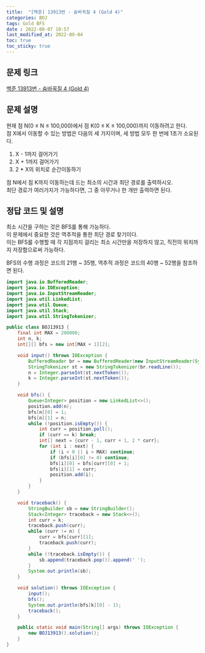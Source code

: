 ```yaml
---
title:  "[백준] 13913번 - 숨바꼭질 4 (Gold 4)"
categories: BOJ
tags: Gold BFS
date : 2022-08-07 10:57
last_modified_at: 2022-09-04
toc: true
toc_sticky: true
---
```


## 문제 링크

[백준 13913번 - 숨바꼭질 4 (Gold 4)](https://www.acmicpc.net/problem/13913)

## 문제 설명

현재 점 N(0 $\leq$ N $\leq$ 100,000)에서 점 K(0 $\leq$ K $\leq$ 100,000)까지 이동하려고 한다.  
점 X에서 이동할 수 있는 방법은 다음의 세 가지이며, 세 방법 모두 한 번에 1초가 소요된다.

1. X - 1까지 걸어가기
2. X + 1까지 걸어가기
3. 2 * X의 위치로 순간이동하기

점 N에서 점 K까지 이동하는데 드는 최소의 시간과 최단 경로를 출력하시오.  
최단 경로가 여러가지가 가능하다면, 그 중 아무거나 한 개만 출력하면 된다.

## 정답 코드 및 설명

최소 시간을 구하는 것은 BFS를 통해 가능하다.  
이 문제에서 중요한 것은 역추적을 통한 최단 경로 찾기이다.  
이는 BFS를 수행할 때 각 지점까지 걸리는 최소 시간만을 저장하지 않고, 직전의 위치까지 저장함으로써 가능하다.

BFS의 수행 과정은 코드의 21행 ~ 35행, 역추적 과정은 코드의 40행 ~ 52행을 참조하면 된다.

```java
import java.io.BufferedReader;
import java.io.IOException;
import java.io.InputStreamReader;
import java.util.LinkedList;
import java.util.Queue;
import java.util.Stack;
import java.util.StringTokenizer;

public class BOJ13913 {
    final int MAX = 200000;
    int n, k;
    int[][] bfs = new int[MAX + 1][2];

    void input() throws IOException {
        BufferedReader br = new BufferedReader(new InputStreamReader(System.in));
        StringTokenizer st = new StringTokenizer(br.readLine());
        n = Integer.parseInt(st.nextToken());
        k = Integer.parseInt(st.nextToken());
    }

    void bfs() {
        Queue<Integer> position = new LinkedList<>();
        position.add(n);
        bfs[n][0] = 1;
        bfs[n][1] = n;
        while (!position.isEmpty()) {
            int curr = position.poll();
            if (curr == k) break;
            int[] next = {curr - 1, curr + 1, 2 * curr};
            for (int i : next) {
                if (i < 0 || i > MAX) continue;
                if (bfs[i][0] != 0) continue;
                bfs[i][0] = bfs[curr][0] + 1;
                bfs[i][1] = curr;
                position.add(i);
            }
        }
    }

    void traceback() {
        StringBuilder sb = new StringBuilder();
        Stack<Integer> traceback = new Stack<>();
        int curr = k;
        traceback.push(curr);
        while (curr != n) {
            curr = bfs[curr][1];
            traceback.push(curr);
        }
        while (!traceback.isEmpty()) {
            sb.append(traceback.pop()).append(' ');
        }
        System.out.println(sb);
    }

    void solution() throws IOException {
        input();
        bfs();
        System.out.println(bfs[k][0] - 1);
        traceback();
    }

    public static void main(String[] args) throws IOException {
        new BOJ13913().solution();
    }
}

```
